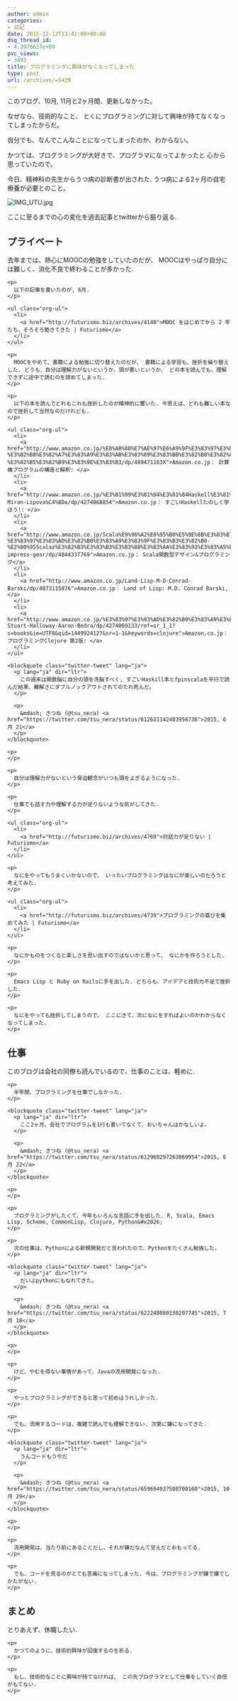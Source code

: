 ```yaml
---
author: admin
categories:
- 日記
date: 2015-12-12T13:41:00+00:00
dsq_thread_id:
- 4.3976627e+09
pvc_views:
- 3493
title: プログラミングに興味がなくなってしまった
type: post
url: /archives/=5439
---
```


このブログ、10月, 11月と2ヶ月間、更新しなかった。 

なぜなら、技術的なこと、 とくにプログラミングに対して興味が持てなくなってしまったからだ。 

自分でも、なんでこんなことになってしまったのか、わからない。 

かつては、プログラミングが大好きで、プログラマになってよかったと 心から思っていたので。 

今日、精神科の先生からうつ病の診断書が出された. うつ病による2ヶ月の自宅療養が必要とのこと。 

<div class="figure">
  <p>
    <img src="http://futurismo.biz/wp-content/uploads/wpid-IMG_UTU.jpg" alt="IMG_UTU.jpg" />
  </p></p>
</div>

ここに至るまでの心の変化を過去記事とtwitterから振り返る. 

<div id="outline-container-orgheadline1" class="outline-2">
  <h2 id="orgheadline1">
    プライベート
  </h2>
  
  <div class="outline-text-2" id="text-orgheadline1">
    <p>
      去年までは、熱心にMOOCの勉強をしていたのだが、 MOOCはやっぱり自分には難しく、消化不良で終わることが多かった.
    </p>
    
    <p>
      以下の記事を書いたのが, 6月.
    </p>
    
    <ul class="org-ul">
      <li>
        <a href="http://futurismo.biz/archives/4140">MOOC をはじめてから 2 年たち、そろそろ飽きてきた | Futurismo</a>
      </li>
    </ul>
    
    <p>
      MOOCをやめて、書籍による勉強に切り替えたのだが、 書籍による学習も、挫折を繰り替えした. どうも、自分は理解力がないというか、頭が悪いというか、 どの本を読んでも、理解できずに途中で読むのを諦めてしまった.
    </p>
    
    <p>
      以下の本を読んでどれもこれも挫折したのが精神的に響いた. 今思えば、どれも難しい本なので挫折して当然なのだけれども.
    </p>
    
    <ul class="org-ul">
      <li>
        <a href="http://www.amazon.co.jp/%E8%A8%88%E7%AE%97%E6%A9%9F%E3%83%97%E3%83%AD%E3%82%B0%E3%83%A9%E3%83%A0%E3%81%AE%E6%A7%8B%E9%80%A0%E3%81%A8%E8%A7%A3%E9%87%88-%E3%82%B8%E3%82%A7%E3%83%A9%E3%83%AB%E3%83%89%E3%83%BB%E3%82%B8%E3%82%A7%E3%82%A4-%E3%82%B5%E3%82%B9%E3%83%9E%E3%83%B3/dp/489471163X">Amazon.co.jp： 計算機プログラムの構造と解釈: </a>
      </li>
      <li>
        <a href="http://www.amazon.co.jp/%E3%81%99%E3%81%94%E3%81%84Haskell%E3%81%9F%E3%81%AE%E3%81%97%E3%81%8F%E5%AD%A6%E3%81%BC%E3%81%86-Miran-Lipova%C4%8Da/dp/4274068854">Amazon.co.jp： すごいHaskellたのしく学ぼう!: </a>
      </li>
      <li>
        <a href="http://www.amazon.co.jp/Scala%E9%96%A2%E6%95%B0%E5%9E%8B%E3%83%87%E3%82%B6%E3%82%A4%E3%83%B3-%E3%83%97%E3%83%AD%E3%82%B0%E3%83%A9%E3%83%9F%E3%83%B3%E3%82%B0-%E2%80%95Scalaz%E3%82%B3%E3%83%B3%E3%83%88%E3%83%AA%E3%83%93%E3%83%A5%E3%83%BC%E3%82%BF%E3%83%BC%E3%81%AB%E3%82%88%E3%82%8B%E9%96%A2%E6%95%B0%E5%9E%8B%E5%BE%B9%E5%BA%95%E3%82%AC%E3%82%A4%E3%83%89-impress-gear/dp/4844337769">Amazon.co.jp： Scala関数型デザイン&プログラミング</a>
      </li>
      <li>
        <a href="http://www.amazon.co.jp/Land-Lisp-M-D-Conrad-Barski/dp/4873115876">Amazon.co.jp： Land of Lisp: M.D. Conrad Barski, </a>
      </li>
      <li>
        <a href="http://www.amazon.co.jp/%E3%83%97%E3%83%AD%E3%82%B0%E3%83%A9%E3%83%9F%E3%83%B3%E3%82%B0Clojure-Stuart-Halloway-Aaron-Bedra/dp/4274069133/ref=sr_1_1?s=books&ie=UTF8&qid=1449924127&sr=1-1&keywords=clojure">Amazon.co.jp： プログラミングClojure 第2版: </a>
      </li>
    </ul>
    
    <blockquote class="twitter-tweet" lang="ja">
      <p lang="ja" dir="ltr">
        この週末は関数脳に自分の頭を洗脳すべく, すごいHaskill本とfpinscalaを平行で読んだ結果、難解さにダブルノックアウトされてのたれ死んだ。
      </p>
      
      <p>
        &mdash; きつね (@tsu_nera) <a href="https://twitter.com/tsu_nera/status/612631142403956736">2015, 6月 21</a>
      </p>
    </blockquote>
    
    <p>
    </p>
    
    <p>
      自分は理解力がないという脅迫観念がいつも頭をよぎるようになった.
    </p>
    
    <p>
      仕事でも話す力や理解する力が足りないような気がしてきた.
    </p>
    
    <ul class="org-ul">
      <li>
        <a href="http://futurismo.biz/archives/4769">対話力が足りない | Futurismo</a>
      </li>
    </ul>
    
    <p>
      なにをやってもうまくいかないので、 いったいプログラミングはなにが楽しいのだろうと考えてみた.
    </p>
    
    <ul class="org-ul">
      <li>
        <a href="http://futurismo.biz/archives/4739">プログラミングの喜びを集めてみた | Futurismo</a>
      </li>
    </ul>
    
    <p>
      なにかものをつくると楽しさを思い出すのではないかと思って、 なにかを作ろうとした.
    </p>
    
    <p>
      Emacs Lisp と Ruby on Railsに手を出した. どちらも、アイデアと技術力不足で挫折した.
    </p>
    
    <p>
      なにをやっても挫折してしまうので、 ここにきて、次になにをすればよいのかわからなくなってしまった.
    </p>
  </div>
</div>

<div id="outline-container-orgheadline2" class="outline-2">
  <h2 id="orgheadline2">
    仕事
  </h2>
  
  <div class="outline-text-2" id="text-orgheadline2">
    <p>
      このブログは会社の同僚も読んでいるので、仕事のことは、軽めに.
    </p>
    
    <p>
      半年間、プログラミングを仕事でしなかった.
    </p>
    
    <blockquote class="twitter-tweet" lang="ja">
      <p lang="ja" dir="ltr">
        ここ2ヶ月、会社でプログラムを1行も書いてなくて、おいちゃんはかなしいよ。
      </p>
      
      <p>
        &mdash; きつね (@tsu_nera) <a href="https://twitter.com/tsu_nera/status/612960297263869954">2015, 6月 22</a>
      </p>
    </blockquote>
    
    <p>
    </p>
    
    <p>
      プログラミングがしたくて、今年もいろんな言語に手を出した. R, Scala, Emacs Lisp, Scheme, CommonLisp, Clojure, Python&#x2026;
    </p>
    
    <p>
      次の仕事は、Pythonによる新規開発だと言われたので、Pythonをたくさん勉強した.
    </p>
    
    <blockquote class="twitter-tweet" lang="ja">
      <p lang="ja" dir="ltr">
        だいぶpythonにもなれてきた。
      </p>
      
      <p>
        &mdash; きつね (@tsu_nera) <a href="https://twitter.com/tsu_nera/status/622248080130207745">2015, 7月 18</a>
      </p>
    </blockquote>
    
    <p>
    </p>
    
    <p>
      けど、やむを得ない事情があって、Javaの流用開発になった.
    </p>
    
    <p>
      やっとプログラミングができると思って初めはうれしかった.
    </p>
    
    <p>
      でも、流用するコードは、複雑で読んでも理解できない. 次第に嫌になってきた.
    </p>
    
    <blockquote class="twitter-tweet" lang="ja">
      <p lang="ja" dir="ltr">
        うんコードもうやだ
      </p>
      
      <p>
        &mdash; きつね (@tsu_nera) <a href="https://twitter.com/tsu_nera/status/659694937508700160">2015, 10月 29</a>
      </p>
    </blockquote>
    
    <p>
    </p>
    
    <p>
      流用開発は、当たり前にあることだし、それが嫌だなんて甘えだとおもってる.
    </p>
    
    <p>
      でも、コードを見るのがとても苦痛になってしまった. 今は、プログラミングが嫌で嫌でしかたがない.
    </p>
  </div>
</div>

<div id="outline-container-orgheadline3" class="outline-2">
  <h2 id="orgheadline3">
    まとめ
  </h2>
  
  <div class="outline-text-2" id="text-orgheadline3">
    <p>
      とりあえず、休職したい.
    </p>
    
    <p>
      かつてのように、技術的興味が回復するのを祈る.
    </p>
    
    <p>
      もし、技術的なことに興味が持てなければ、 この先プログラマとして仕事をしていく自信がもてない.
    </p>
  </div>
</div>
